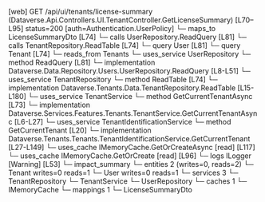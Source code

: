 [web] GET /api/ui/tenants/license-summary  (Dataverse.Api.Controllers.UI.TenantController.GetLicenseSummary)  [L70–L95] status=200 [auth=Authentication.UserPolicy]
  └─ maps_to LicenseSummaryDto [L74]
  └─ calls UserRepository.ReadQuery [L81]
  └─ calls TenantRepository.ReadTable [L74]
  └─ query User [L81]
  └─ query Tenant [L74]
    └─ reads_from Tenants
  └─ uses_service UserRepository
    └─ method ReadQuery [L81]
      └─ implementation Dataverse.Data.Repository.Users.UserRepository.ReadQuery [L8-L51]
  └─ uses_service TenantRepository
    └─ method ReadTable [L74]
      └─ implementation Dataverse.Tenants.Data.TenantRepository.ReadTable [L15-L180]
  └─ uses_service TenantService
    └─ method GetCurrentTenantAsync [L73]
      └─ implementation Dataverse.Services.Features.Tenants.TenantService.GetCurrentTenantAsync [L6-L27]
        └─ uses_service TenantIdentificationService
          └─ method GetCurrentTenant [L20]
            └─ implementation Dataverse.Tenants.Tenants.TenantIdentificationService.GetCurrentTenant [L27-L149]
              └─ uses_cache IMemoryCache.GetOrCreateAsync [read] [L117]
              └─ uses_cache IMemoryCache.GetOrCreate [read] [L96]
              └─ logs ILogger<ITenantIdentificationService> [Warning] [L53]
  └─ impact_summary
    └─ entities 2 (writes=0, reads=2)
      └─ Tenant writes=0 reads=1
      └─ User writes=0 reads=1
    └─ services 3
      └─ TenantRepository
      └─ TenantService
      └─ UserRepository
    └─ caches 1
      └─ IMemoryCache
    └─ mappings 1
      └─ LicenseSummaryDto

